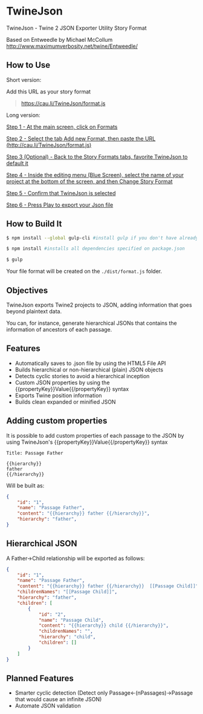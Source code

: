 # TwineJson
TwineJson - Twine 2 JSON Exporter Utility Story Format

Based on Entweedle by Michael McCollum
http://www.maximumverbosity.net/twine/Entweedle/

## How to Use

Short version:

Add this URL as your story format

>https://cau.li/TwineJson/format.js

Long version:

[Step 1 - At the main screen, click on Formats](http://cau.li/TwineJson/tutorial/1.png)

[Step 2 - Select the tab Add new Format, then paste the URL (http://cau.li/TwineJson/format.js)](http://cau.li/TwineJson/tutorial/2.png)

[Step 3 (Optional) - Back to the Story Formats tabs, favorite TwineJson to default it](http://cau.li/TwineJson/tutorial/3.png)

[Step 4 - Inside the editing menu (Blue Screen), select the name of your project at the bottom of the screen, and then Change Story Format](http://cau.li/TwineJson/tutorial/4.png)

[Step 5 - Confirm that TwineJson is selected](http://cau.li/TwineJson/tutorial/5.png)

[Step 6 - Press Play to export your Json file](http://cau.li/TwineJson/tutorial/6.png)


## How to Build It

```bash
$ npm install --global gulp-cli #install gulp if you don't have already

$ npm install #installs all dependencies specified on package.json

$ gulp
```

Your file format will be created on the `./dist/format.js` folder.

## Objectives

TwineJson exports Twine2 projects to JSON, adding information that goes beyond plaintext data.

You can, for instance, generate hierarchical JSONs that contains the information of ancestors of each passage.

## Features
+ Automatically saves to .json file by using the HTML5 File API
+ Builds hierarchical or non-hierarchical (plain) JSON objects
+ Detects cyclic stories to avoid a hierarchical inception 
+ Custom JSON properties by using the {{propertyKey}}Value{{/propertyKey}} syntax
+ Exports Twine position information
+ Builds clean expanded or minified JSON

## Adding custom properties

It is possible to add custom properties of each passage to the JSON by using TwineJson's {{propertyKey}}Value{{/propertyKey}} syntax

```
Title: Passage Father

{{hierarchy}}
father
{{/hierarchy}}
```

Will be built as:

```json
{
    "id": "1",
    "name": "Passage Father",
    "content": "{{hierarchy}} father {{/hierarchy}}",
    "hierarchy": "father",
}
```

## Hierarchical JSON

A Father->Child relationship will be exported as follows:

```json
{
    "id": "1",
    "name": "Passage Father",
    "content": "{{hierarchy}} father {{/hierarchy}}  [[Passage Child]]",
    "childrenNames": "[[Passage Child]]",
    "hierarchy": "father",
    "children": [
        {
            "id": "2",
            "name": "Passage Child",
            "content": "{{hierarchy}} child {{/hierarchy}}",
            "childrenNames": "",
            "hierarchy": "child",
            "children": []
        }
    ]
}
```


## Planned Features

- Smarter cyclic detection (Detect only Passage<-(nPassages)->Passage that would cause an infinite JSON)
- Automate JSON validation
